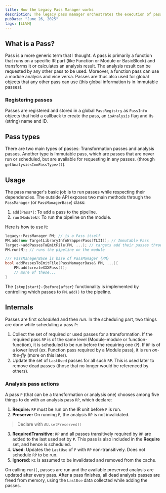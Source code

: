 ```yaml
---
title: How the Legacy Pass Manager works
description: The legacy pass manager orchestrates the execution of passes and analyses.
pubDate: "June 26, 2025"
tags: [LLVM]
---
```



## What is a Pass?
Pass is a more generic term that I thought. A pass is primarily a function that runs on a specific IR part (like Function or Module or BasicBlock) and transforms it or calculates an analysis result. The analysis result can be requested by any other pass to be used. Moreover, a function pass can use a module analysis and vice versa. Passes are thus also used for global objects that any other pass can use (this global information is in Immutable passes).

### Registering passes
Passes are registered and stored in a global `PassRegistry` as `PassInfo` objects that hold a callback to create the pass, an `isAnalysis` flag and its (string) name and ID. 
## Pass types
There are two main types of passes: Transformation passes and analysis passes. Another type is Immutable pass, which are passes that are never run or scheduled, but are available for requesting in any passes. (through `getAnalysis<ImmPassType>()`).

## Usage
The pass manager's basic job is to run passes while respecting their dependencies. The outside API exposes two main methods through the `PassManager` (or `PassManagerBase`) class:
1. `add(Pass*)`: To add a pass to the pipeline.
2. `run(Module&)`: To run the pipeline on the module.

Here is how to use it:
```cpp
legacy::PassManager PM; // is a Pass itself
PM.add(new TargetLibraryInfoWrapperPass(TLII)); // Immutable Pass
Target->addPassesToEmitFile(PM, ...); // targets add their passes through this interface
PM.run(M); // runs the pipeline on the module

/// PassManagerBase is base of PassManager {PM}
bool addPassesToEmitFile(PassManagerBase& PM, ...){
	PM.add(createXXXPass());
	// more of these...
}
```

The `{stop|start}-{before|after}` functionality is implemented by controlling which passes to `PM.add()` to the pipeline.

## Internals
Passes are first *scheduled* and then *run*. In the scheduling part, two things are done while scheduling a pass `P`:
1. Collect the set of required or used passes for a transformation. If the required pass `RP` is of the same level (Module-module or function-function), it is scheduled to be run before the requiring one (`P`). If `RP` is of a lower level (ex. Function pass required by a Module pass), it is run *on-the-fly* (more on this later).
2. Update the set of `LastUsed` passes for all such `RP`. This is used later to remove dead passes (those that no longer would be referenced by others).

### Analysis pass actions
A pass `P` (that can be a transformation or analysis one) chooses among five things to do with an analysis pass `RP`, which declare:
1. **Require:**  `RP` must be run on the IR unit before `P` is run.
2. **Preserve:** On running `P`, the analysis `RP` is not invalidated.
> Declare with `AU.setPreserved()`
3. **RequiredTransitive:**  `RP` and all passes transitively required by `RP` are added to the last used set by `P`. This pass is also included in the **Require** set, and hence is scheduled.
4. **Used**: Updates the `LastUse` of `P` with `RP` non-transitively. Does not schedule `RP` to be run.
5. **Ignored:** `RC` is assumed to be invalidated and removed from the cache.

On calling `run()`, passes are run and the available preserved analysis are updated after every pass. After a pass finishes, all dead analysis passes are freed from memory, using the `LastUse` data collected while adding the passes.